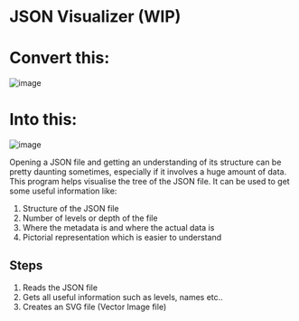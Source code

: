 # JSON Visualizer (WIP)
# Convert this:
![image](https://github.com/avezshariq/json_visualizer/assets/79614977/c157e9fd-922b-4d04-988a-9b3b5974f50c)
# Into this:
![image](https://github.com/avezshariq/json_visualizer/assets/79614977/4d17127c-bdde-4bd3-8b79-d4b8199535d2)

Opening a JSON file and getting an understanding of its structure can be pretty daunting sometimes, especially if it involves a huge amount of data. This program helps visualise the tree of the JSON file. It can be used to get some useful information like:
1. Structure of the JSON file
2. Number of levels or depth of the file
3. Where the metadata is and where the actual data is
4. Pictorial representation which is easier to understand

## Steps
1. Reads the JSON file
2. Gets all useful information such as levels, names etc..
3. Creates an SVG file (Vector Image file) 



